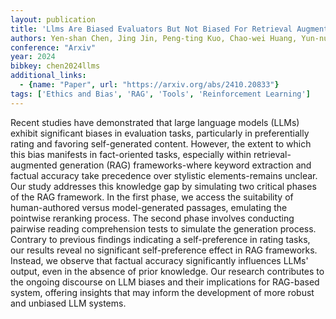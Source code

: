 ```yaml
---
layout: publication
title: 'Llms Are Biased Evaluators But Not Biased For Retrieval Augmented Generation'
authors: Yen-shan Chen, Jing Jin, Peng-ting Kuo, Chao-wei Huang, Yun-nung Chen
conference: "Arxiv"
year: 2024
bibkey: chen2024llms
additional_links:
  - {name: "Paper", url: "https://arxiv.org/abs/2410.20833"}
tags: ['Ethics and Bias', 'RAG', 'Tools', 'Reinforcement Learning']
---
```

Recent studies have demonstrated that large language models (LLMs) exhibit
significant biases in evaluation tasks, particularly in preferentially rating
and favoring self-generated content. However, the extent to which this bias
manifests in fact-oriented tasks, especially within retrieval-augmented
generation (RAG) frameworks-where keyword extraction and factual accuracy take
precedence over stylistic elements-remains unclear. Our study addresses this
knowledge gap by simulating two critical phases of the RAG framework. In the
first phase, we access the suitability of human-authored versus model-generated
passages, emulating the pointwise reranking process. The second phase involves
conducting pairwise reading comprehension tests to simulate the generation
process. Contrary to previous findings indicating a self-preference in rating
tasks, our results reveal no significant self-preference effect in RAG
frameworks. Instead, we observe that factual accuracy significantly influences
LLMs' output, even in the absence of prior knowledge. Our research contributes
to the ongoing discourse on LLM biases and their implications for RAG-based
system, offering insights that may inform the development of more robust and
unbiased LLM systems.
